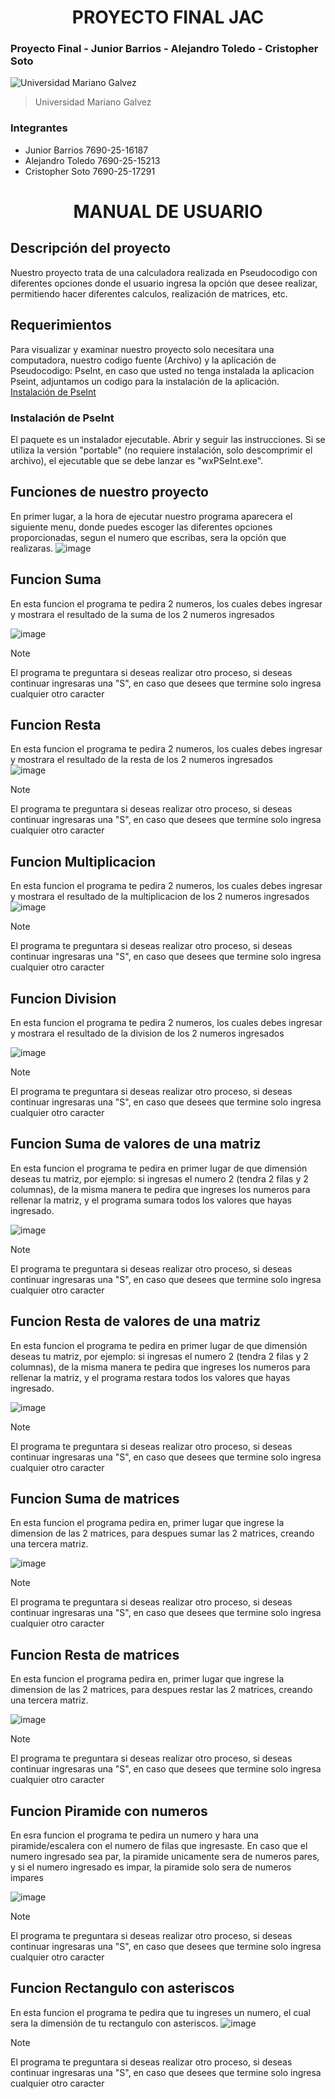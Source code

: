 <h1 align="center">PROYECTO FINAL JAC</h1>

### Proyecto Final - Junior Barrios - Alejandro Toledo - Cristopher Soto
![Universidad Mariano Galvez](https://aprende.guatemala.com/wp-content/uploads/2016/09/guatemala-universidadmarianogalvez.jpg)
>Universidad Mariano Galvez

### Integrantes
- Junior Barrios 7690-25-16187
- Alejandro Toledo 7690-25-15213
- Cristopher Soto 7690-25-17291

<h1 align="center">MANUAL DE USUARIO</h1>

 ## Descripción del proyecto
  Nuestro proyecto trata de una calculadora realizada en Pseudocodigo con diferentes opciones donde el usuario ingresa la opción que desee realizar, permitiendo hacer diferentes calculos, realización de matrices, etc.
  ## Requerimientos
  Para visualizar y examinar nuestro proyecto solo necesitara una computadora, nuestro codigo fuente (Archivo) y la aplicación de Pseudocodigo: PseInt, en caso que usted no tenga instalada la aplicacion Pseint, adjuntamos un codigo para la instalación de 
  la aplicación. [Instalación de PseInt](https://pseint.sourceforge.net/?page=descargas.php)

  ### Instalación de PseInt
El paquete es un instalador ejecutable. Abrir y seguir las instrucciones.
Si se utiliza la versión "portable" (no requiere instalación, solo descomprimir el archivo), el ejecutable que se debe lanzar es "wxPSeInt.exe".

## Funciones de nuestro proyecto
En primer lugar, a la hora de ejecutar nuestro programa aparecera el siguiente menu, donde puedes escoger las diferentes opciones proporcionadas, segun el numero que escribas, sera la opción que realizaras.
   ![image](https://github.com/user-attachments/assets/4e60aecf-5edf-4eb6-a97f-3b0849b6ec63)

   ## Funcion Suma
  En esta funcion el programa te pedira 2 numeros, los cuales debes ingresar y mostrara el resultado de
  la suma de los 2 numeros ingresados 
  
  ![image](https://github.com/user-attachments/assets/cb598354-2d80-45ba-a453-8e074ba8fadf)
   > [!NOTE] 
  > El programa te preguntara si deseas realizar otro proceso, si deseas continuar ingresaras una "S", en caso que desees que termine solo ingresa cualquier otro caracter


  ## Funcion Resta
   En esta funcion el programa te pedira 2 numeros, los cuales debes ingresar y mostrara el resultado de
  la resta de los 2 numeros ingresados  
![image](https://github.com/user-attachments/assets/6140db46-b8fa-4589-a39b-724927ca00df)
 > [!NOTE] 
  > El programa te preguntara si deseas realizar otro proceso, si deseas continuar ingresaras una "S", en caso que desees que termine solo ingresa cualquier otro caracter



## Funcion Multiplicacion
   En esta funcion el programa te pedira 2 numeros, los cuales debes ingresar y mostrara el resultado de
  la multiplicacion de los 2 numeros ingresados  
![image](https://github.com/user-attachments/assets/9fccd349-c507-447d-a9e1-80d8d0a303c5)
 > [!NOTE] 
  > El programa te preguntara si deseas realizar otro proceso, si deseas continuar ingresaras una "S", en caso que desees que termine solo ingresa cualquier otro caracter

 ## Funcion Division
   En esta funcion el programa te pedira 2 numeros, los cuales debes ingresar y mostrara el resultado de
  la division de los 2 numeros ingresados 
  
![image](https://github.com/user-attachments/assets/8394010c-24e2-4e93-8001-4304663c3240)
 > [!NOTE] 
  > El programa te preguntara si deseas realizar otro proceso, si deseas continuar ingresaras una "S", en caso que desees que termine solo ingresa cualquier otro caracter


## Funcion Suma de valores de una matriz
En esta funcion el programa te pedira en primer lugar de que dimensión deseas tu matriz, por ejemplo: si ingresas el numero 2 (tendra 2 filas y 2 columnas), de la misma manera te pedira que ingreses los numeros para rellenar la matriz, y el programa
sumara todos los valores que hayas ingresado.

![image](https://github.com/user-attachments/assets/aa349df3-ff3d-419c-b6c3-dd0ac240219b)
 > [!NOTE] 
  > El programa te preguntara si deseas realizar otro proceso, si deseas continuar ingresaras una "S", en caso que desees que termine solo ingresa cualquier otro caracter


## Funcion Resta de valores de una matriz
En esta funcion el programa te pedira en primer lugar de que dimensión deseas tu matriz, por ejemplo: si ingresas el numero 2 (tendra 2 filas y 2 columnas), de la misma manera te pedira que ingreses los numeros para rellenar la matriz, y el programa
restara todos los valores que hayas ingresado.

![image](https://github.com/user-attachments/assets/f55cb429-9146-4063-a686-ce1ee6b49d47)
 > [!NOTE] 
  > El programa te preguntara si deseas realizar otro proceso, si deseas continuar ingresaras una "S", en caso que desees que termine solo ingresa cualquier otro caracter

## Funcion Suma de matrices
En esta funcion el programa pedira en, primer lugar que ingrese la dimension de las 2 matrices, para despues sumar las 2 matrices, creando una tercera matriz.

![image](https://github.com/user-attachments/assets/278f0caf-ad35-4cd8-85b6-963f615f6bc0)
> [!NOTE] 
  > El programa te preguntara si deseas realizar otro proceso, si deseas continuar ingresaras una "S", en caso que desees que termine solo ingresa cualquier otro caracter

## Funcion Resta de matrices
En esta funcion el programa pedira en, primer lugar que ingrese la dimension de las 2 matrices, para despues restar las 2 matrices, creando una tercera matriz.

![image](https://github.com/user-attachments/assets/b8141374-1c6f-4268-ac3d-53402997bd75)

> [!NOTE] 
  > El programa te preguntara si deseas realizar otro proceso, si deseas continuar ingresaras una "S", en caso que desees que termine solo ingresa cualquier otro caracter

## Funcion Piramide con numeros
En esra funcion el programa te pedira un numero y hara una piramide/escalera con el numero de filas que ingresaste. En caso que el numero ingresado sea par, la piramide unicamente sera de numeros pares, y si el numero ingresado es impar, la piramide solo sera de numeros
impares 

![image](https://github.com/user-attachments/assets/389cf209-db16-4a32-a305-fcfe1cb6b81f)
 > [!NOTE] 
  > El programa te preguntara si deseas realizar otro proceso, si deseas continuar ingresaras una "S", en caso que desees que termine solo ingresa cualquier otro caracter

## Funcion Rectangulo con asteriscos
En esta funcion el programa te pedira que tu ingreses un numero, el cual sera la dimensión de tu rectangulo con asteriscos. 
![image](https://github.com/user-attachments/assets/e4a79e42-9a4f-4fbc-b663-3a932e1747bd)
 > [!NOTE] 
  > El programa te preguntara si deseas realizar otro proceso, si deseas continuar ingresaras una "S", en caso que desees que termine solo ingresa cualquier otro caracter



